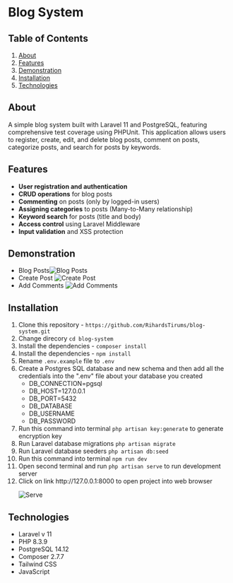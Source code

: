 # Blog System

## Table of Contents
1. [About](#About)
2. [Features](#Features)
2. [Demonstration](#Demonstration)
3. [Installation](#Installation)
4. [Technologies](#Technologies)

## About

A simple blog system built with Laravel 11 and PostgreSQL, featuring comprehensive test coverage using PHPUnit. This application allows users to register, create, edit, and delete blog posts, comment on posts, categorize posts, and search for posts by keywords.

## Features

- **User registration and authentication**
- **CRUD operations** for blog posts
- **Commenting** on posts (only by logged-in users)
- **Assigning categories** to posts (Many-to-Many relationship)
- **Keyword search** for posts (title and body)
- **Access control** using Laravel Middleware
- **Input validation** and XSS protection

## Demonstration
- Blog Posts![Blog Posts](https://i.imgur.com/9EUq8Oe.png)
- Create Post ![Create Post](https://i.imgur.com/MpeeIGj.png)
- Add Comments ![Add Comments](https://i.imgur.com/C6BUIxJ.png)

## Installation
<ol>
<li>Clone this repository - <code>https://github.com/RihardsTirums/blog-system.git</code></li>
<li>Change direcory <code>cd blog-system</code></li>
<li>Install the dependencies - <code>composer install</code></li>
<li>Install the dependencies - <code>npm install</code></li>
<li>Rename <code>.env.example</code> file to <code>.env</code>
<li>Create a Postgres SQL database and new schema and then add all the credentials into the ".env" file about your database you created
<ul>
    <li>DB_CONNECTION=pgsql</li>
    <li>DB_HOST=127.0.0.1</li>
    <li>DB_PORT=5432</li>
    <li>DB_DATABASE</li>
    <li>DB_USERNAME</li>
    <li>DB_PASSWORD</li>
</ul>
<li>Run this command into terminal <code>php artisan key:generate</code> to generate encryption key
<li>Run Laravel database migrations <code>php artisan migrate</code></li>
<li>Run Laravel database seeders <code>php artisan db:seed</code></li>
<li>Run this command into terminal <code>npm run dev</code>
<li>Open second terminal and run <code>php artisan serve</code> to run development server
<li>Click on link http://127.0.0.1:8000 to open project into web browser</li>

![Serve](https://i.imgur.com/2HIdcRy.png)
</ol>

## Technologies
<ul>
<li>Laravel v 11</li>
<li>PHP 8.3.9</li>
<li>PostgreSQL 14.12</li>
<li>Composer 2.7.7</li>
<li>Tailwind CSS</li>
<li>JavaScript</li>
</ul>